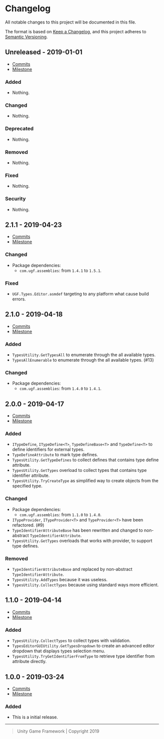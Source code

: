 # Changelog
All notable changes to this project will be documented in this file.

The format is based on [Keep a Changelog](https://keepachangelog.com/en/1.0.0/),
and this project adheres to [Semantic Versioning](https://semver.org/spec/v2.0.0.html).

## Unreleased - 2019-01-01
- [Commits](https://github.com/unity-game-framework/ugf-types/compare/0.0.0...0.0.0)
- [Milestone](https://github.com/unity-game-framework/ugf-types/milestone/0?closed=1)

### Added
- Nothing.

### Changed
- Nothing.

### Deprecated
- Nothing.

### Removed
- Nothing.

### Fixed
- Nothing.

### Security
- Nothing.

## 2.1.1 - 2019-04-23
- [Commits](https://github.com/unity-game-framework/ugf-types/compare/2.1.0...2.1.1)
- [Milestone](https://github.com/unity-game-framework/ugf-types/milestone/5?closed=1)

### Changed
- Package dependencies:
    - `com.ugf.assemblies`: from `1.4.1` to `1.5.1`.

### Fixed
- `UGF.Types.Editor.asmdef` targeting to any platform what cause build errors.

## 2.1.0 - 2019-04-18
- [Commits](https://github.com/unity-game-framework/ugf-types/compare/2.0.0...2.1.0)
- [Milestone](https://github.com/unity-game-framework/ugf-types/milestone/4?closed=1)

### Added
- `TypesUtility.GetTypesAll` to enumerate through the all available types.
- `TypesAllEnumerable` to enumerate through the all available types. (#13)

### Changed
- Package dependencies:
    - `com.ugf.assemblies`: from `1.4.0` to `1.4.1`.

## 2.0.0 - 2019-04-17
- [Commits](https://github.com/unity-game-framework/ugf-types/compare/1.1.0...2.0.0)
- [Milestone](https://github.com/unity-game-framework/ugf-types/milestone/3?closed=1)

### Added
- `ITypeDefine`, `ITypeDefine<T>`, `TypeDefineBase<T>` and `TypeDefine<T>` to define identifiers for external types.
- `TypeDefineAttribute` to mark type defines.
- `TypesUtility.GetTypeDefines` to collect defines that contains type define attribute.
- `TypesUtility.GetTypes` overload to collect types that contains type identifier attribute.
- `TypesUtility.TryCreateType` as simplified way to create objects from the specified type.

### Changed
- Package dependencies:
    - `com.ugf.assemblies`: from `1.1.0` to `1.4.0`.
- `ITypeProvider`, `ITypeProvider<T>` and `TypeProvider<T>` have been refactored. (#9)
- `TypeIdentifierAttributeBase` has been rewritten and changed to non-abstract `TypeIdentifierAttribute`.
- `TypesUtility.GetTypes` overloads that works with provider, to support type defines.

### Removed
- `TypeIdentifierAttributeBase` and replaced by non-abstract `TypeIdentifierAttribute`.
- `TypesUtility.AddTypes` because it was useless.
- `TypesUtility.CollectTypes` because using standard ways more efficient.

## 1.1.0 - 2019-04-14
- [Commits](https://github.com/unity-game-framework/ugf-types/compare/1.0.0...1.1.0)
- [Milestone](https://github.com/unity-game-framework/ugf-types/milestone/2?closed=1)

### Added
- `TypesUtility.CollectTypes` to collect types with validation.
- `TypesEditorGUIUtility.GetTypesDropdown` to create an advanced editor dropdown that displays types selection menu.
- `TypesUtility.TryGetIdentifierFromType` to retrieve type identifier from attribute directly.

## 1.0.0 - 2019-03-24
- [Commits](https://github.com/unity-game-framework/ugf-types/compare/93305d0...1.0.0)
- [Milestone](https://github.com/unity-game-framework/ugf-types/milestone/1?closed=1)

### Added
- This is a initial release.

---
> Unity Game Framework | Copyright 2019
